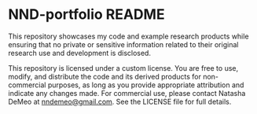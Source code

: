 # NND-portfolio README

This repository showcases my code and example research products while ensuring that no private or sensitive information related to their original research use and development is disclosed.

This repository is licensed under a custom license. You are free to use, modify, and distribute the code and its derived products for non-commercial purposes, as long as you provide appropriate attribution and indicate any changes made. For commercial use, please contact Natasha DeMeo at nndemeo@gmail.com. See the LICENSE file for full details.
